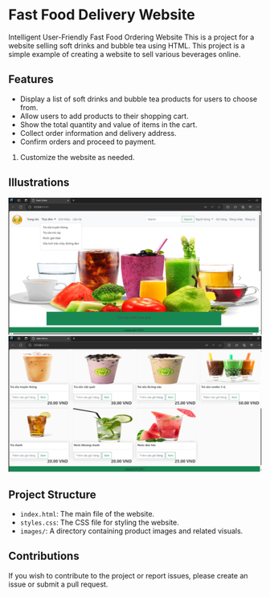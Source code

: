 # Fast Food Delivery Website
Intelligent User-Friendly Fast Food Ordering Website
This is a project for a website selling soft drinks and bubble tea using HTML. This project is a simple example of creating a website to sell various beverages online.

## Features

- Display a list of soft drinks and bubble tea products for users to choose from.
- Allow users to add products to their shopping cart.
- Show the total quantity and value of items in the cart.
- Collect order information and delivery address.
- Confirm orders and proceed to payment.
  
1. Customize the website as needed.
## Illustrations
![Website Interface](https://github.com/Tienanh204/Fast-Food-Delivery-Website/blob/main/webbanhang/Demo1.png)
![Product Image](https://github.com/Tienanh204/Fast-Food-Delivery-Website/blob/main/webbanhang/Demo2.png)

## Project Structure

- `index.html`: The main file of the website.
- `styles.css`: The CSS file for styling the website.
- `images/`: A directory containing product images and related visuals.

## Contributions
If you wish to contribute to the project or report issues, please create an issue or submit a pull request.
